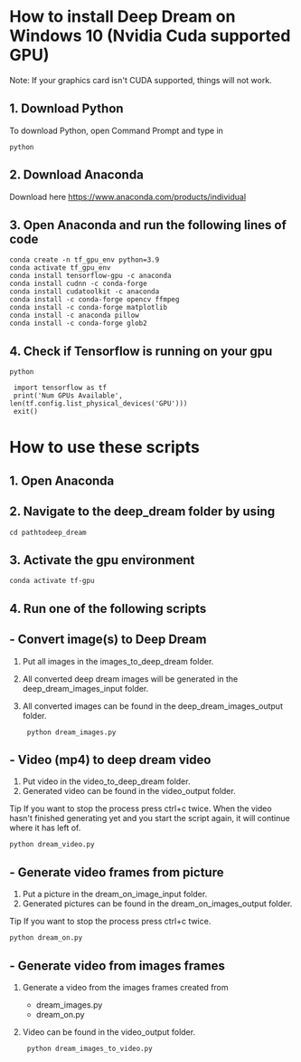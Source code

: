 # How to install Deep Dream on Windows 10 (Nvidia Cuda supported GPU)

Note: If your graphics card isn't CUDA supported, things will not work.

## 1. Download Python
To download Python, open Command Prompt and type in
    
    python

## 2. Download Anaconda
Download here https://www.anaconda.com/products/individual

## 3. Open Anaconda and run the following lines of code

    conda create -n tf_gpu_env python=3.9
    conda activate tf_gpu_env
    conda install tensorflow-gpu -c anaconda
    conda install cudnn -c conda-forge 
    conda install cudatoolkit -c anaconda
    conda install -c conda-forge opencv ffmpeg
    conda install -c conda-forge matplotlib
    conda install -c anaconda pillow
    conda install -c conda-forge glob2


## 4. Check if Tensorflow is running on your gpu

    python

     import tensorflow as tf
     print('Num GPUs Available', len(tf.config.list_physical_devices('GPU')))
     exit()


# How to use these scripts

## 1. Open Anaconda
## 2. Navigate to the deep_dream folder by using 
    cd pathtodeep_dream

## 3. Activate the gpu environment
    conda activate tf-gpu

## 4. Run one of the following scripts


## - Convert image(s) to Deep Dream
1. Put all images in the images_to_deep_dream folder.
2. All converted deep dream images will be generated in the deep_dream_images_input folder.
3. All converted images can be found in the deep_dream_images_output folder.

        python dream_images.py

## - Video (mp4) to deep dream video
1. Put video in the video_to_deep_dream folder.
2. Generated video can be found in the video_output folder.

Tip If you want to stop the process press ctrl+c twice. When the video hasn't finished generating yet and you start the script again, it will continue where it has left of. 

    python dream_video.py

## - Generate video frames from picture
1. Put a picture in the dream_on_image_input folder.
2. Generated pictures can be found in the dream_on_images_output folder.

Tip If you want to stop the process press ctrl+c twice.

    python dream_on.py

## - Generate video from images  frames
1. Generate a video from the images  frames created from
    - dream_images.py
    - dream_on.py
2. Video can be found in the video_output folder.
    
        python dream_images_to_video.py